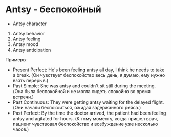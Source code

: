 # Antsy - беспокойный

- Antsy character

1. Antsy behavior
2. Antsy feeling 
3. Antsy mood
4. Antsy anticipation

Примеры:

- Present Perfect: He's been feeling antsy all day, I think he needs to take a break. (Он чувствует беспокойство весь день, я думаю, ему нужно взять перерыв.)
- Past Simple: She was antsy and couldn't sit still during the meeting. (Она была беспокойной и не могла сидеть спокойно во время встречи.)
- Past Continuous: They were getting antsy waiting for the delayed flight. (Они начали беспокоиться, ожидая задержанного рейса.)
- Past Perfect: By the time the doctor arrived, the patient had been feeling antsy and agitated for hours. (К тому моменту, когда пришел врач, пациент чувствовал беспокойство и возбуждение уже несколько часов.)

